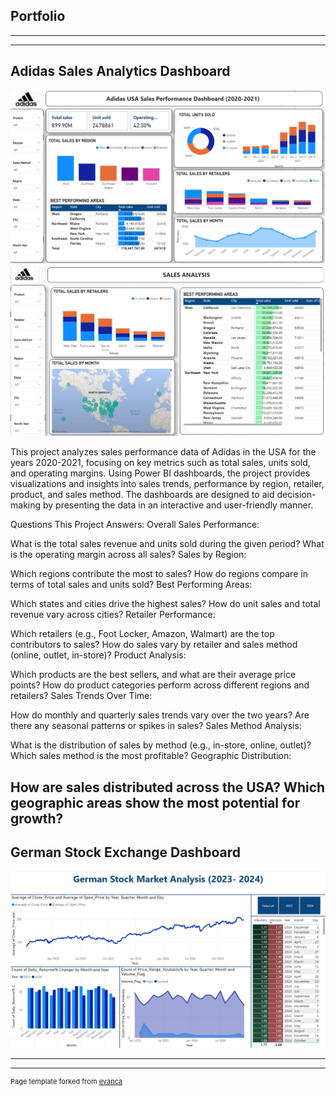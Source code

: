 ## Portfolio

---

---
## Adidas Sales Analytics Dashboard
<img src="images/adidas_dashboard.png?raw=true"/>
<img src= "images/adidas2.png?raw=true"/>

This project analyzes sales performance data of Adidas in the USA for the years 2020-2021, focusing on key metrics such as total sales, units sold, and operating margins. Using Power BI dashboards, the project provides visualizations and insights into sales trends, performance by region, retailer, product, and sales method. The dashboards are designed to aid decision-making by presenting the data in an interactive and user-friendly manner.

Questions This Project Answers:
Overall Sales Performance:

What is the total sales revenue and units sold during the given period?
What is the operating margin across all sales?
Sales by Region:

Which regions contribute the most to sales?
How do regions compare in terms of total sales and units sold?
Best Performing Areas:

Which states and cities drive the highest sales?
How do unit sales and total revenue vary across cities?
Retailer Performance:

Which retailers (e.g., Foot Locker, Amazon, Walmart) are the top contributors to sales?
How do sales vary by retailer and sales method (online, outlet, in-store)?
Product Analysis:

Which products are the best sellers, and what are their average price points?
How do product categories perform across different regions and retailers?
Sales Trends Over Time:

How do monthly and quarterly sales trends vary over the two years?
Are there any seasonal patterns or spikes in sales?
Sales Method Analysis:

What is the distribution of sales by method (e.g., in-store, online, outlet)?
Which sales method is the most profitable?
Geographic Distribution:

How are sales distributed across the USA?
Which geographic areas show the most potential for growth?
---

## German Stock Exchange Dashboard
<img src="images/Stock.png?raw=true"/>

---


---
<p style="font-size:11px">Page template forked from <a href="https://github.com/evanca/quick-portfolio">evanca</a></p>
<!-- Remove above link if you don't want to attibute -->
